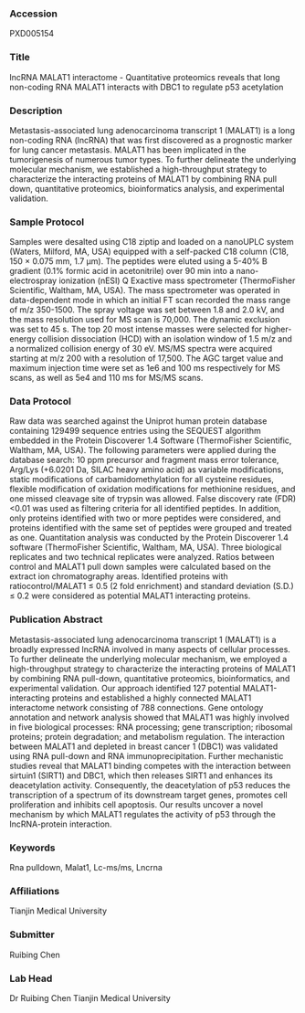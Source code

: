 ### Accession
PXD005154

### Title
lncRNA MALAT1 interactome -  Quantitative proteomics reveals that long non-coding RNA MALAT1 interacts with DBC1 to regulate p53 acetylation

### Description
Metastasis-associated lung adenocarcinoma transcript 1 (MALAT1) is a long non-coding RNA (lncRNA) that was first discovered as a prognostic marker for lung cancer metastasis. MALAT1 has been implicated in the tumorigenesis of numerous tumor types. To further delineate the underlying molecular mechanism, we established a high-throughput strategy to characterize the interacting proteins of MALAT1 by combining RNA pull down, quantitative proteomics, bioinformatics analysis, and experimental validation.

### Sample Protocol
Samples were desalted using C18 ziptip and loaded on a nanoUPLC system (Waters, Milford, MA, USA) equipped with a self-packed C18 column (C18, 150 × 0.075 mm, 1.7 μm). The peptides were eluted using a 5-40% B gradient (0.1% formic acid in acetonitrile) over 90 min into a nano-electrospray ionization (nESI) Q Exactive mass spectrometer (ThermoFisher Scientific, Waltham, MA, USA). The mass spectrometer was operated in data-dependent mode in which an initial FT scan recorded the mass range of m/z 350-1500. The spray voltage was set between 1.8 and 2.0 kV, and the mass resolution used for MS scan is 70,000. The dynamic exclusion was set to 45 s. The top 20 most intense masses were selected for higher-energy collision dissociation (HCD) with an isolation window of 1.5 m/z and a normalized collision energy of 30 eV. MS/MS spectra were acquired starting at m/z 200 with a resolution of 17,500. The AGC target value and maximum injection time were set as 1e6 and 100 ms respectively for MS scans, as well as 5e4 and 110 ms for MS/MS scans.

### Data Protocol
Raw data was searched against the Uniprot human protein database containing 129499 sequence entries using the SEQUEST algorithm embedded in the Protein Discoverer 1.4 Software (ThermoFisher Scientific, Waltham, MA, USA). The following parameters were applied during the database search: 10 ppm precursor and fragment mass error tolerance, Arg/Lys (+6.0201 Da, SILAC heavy amino acid) as variable modifications, static modifications of carbamidomethylation for all cysteine residues, flexible modification of oxidation modifications for methionine residues, and one missed cleavage site of trypsin was allowed.  False discovery rate (FDR) <0.01 was used as filtering criteria for all identified peptides. In addition, only proteins identified with two or more peptides were considered, and proteins identified with the same set of peptides were grouped and treated as one.  Quantitation analysis was conducted by the Protein Discoverer 1.4 software (ThermoFisher Scientific, Waltham, MA, USA). Three biological replicates and two technical replicates were analyzed. Ratios between control and MALAT1 pull down samples were calculated based on the extract ion chromatography areas. Identified proteins with ratiocontrol/MALAT1 ≤ 0.5 (2 fold enrichment) and standard deviation (S.D.) ≤ 0.2 were considered as potential MALAT1 interacting proteins.

### Publication Abstract
Metastasis-associated lung adenocarcinoma transcript 1 (MALAT1) is a broadly expressed lncRNA involved in many aspects of cellular processes. To further delineate the underlying molecular mechanism, we employed a high-throughput strategy to characterize the interacting proteins of MALAT1 by combining RNA pull-down, quantitative proteomics, bioinformatics, and experimental validation. Our approach identified 127 potential MALAT1-interacting proteins and established a highly connected MALAT1 interactome network consisting of 788 connections. Gene ontology annotation and network analysis showed that MALAT1 was highly involved in five biological processes: RNA processing; gene transcription; ribosomal proteins; protein degradation; and metabolism regulation. The interaction between MALAT1 and depleted in breast cancer 1 (DBC1) was validated using RNA pull-down and RNA immunoprecipitation. Further mechanistic studies reveal that MALAT1 binding competes with the interaction between sirtuin1 (SIRT1) and DBC1, which then releases SIRT1 and enhances its deacetylation activity. Consequently, the deacetylation of p53 reduces the transcription of a spectrum of its downstream target genes, promotes cell proliferation and inhibits cell apoptosis. Our results uncover a novel mechanism by which MALAT1 regulates the activity of p53 through the lncRNA-protein interaction.

### Keywords
Rna pulldown, Malat1, Lc-ms/ms, Lncrna

### Affiliations
Tianjin Medical University

### Submitter
Ruibing Chen

### Lab Head
Dr Ruibing Chen
Tianjin Medical University


